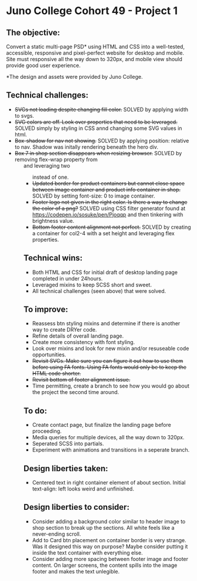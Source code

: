 # Juno College Cohort 49 - Project 1

## The objective: 

Convert a static multi-page PSD* using HTML and CSS into a well-tested, accessible, responsive and pixel-perfect website for desktop and mobile. Site must responsive all the way down to 320px, and mobile view should provide good user experience.  

*The design and assets were provided by Juno College. 

## Technical challenges: 
- ~~SVGs not loading despite changing fill color.~~ SOLVED by applying width to svgs. 
- ~~SVG colors are off. Look over properties that need to be leveraged.~~ SOLVED simply by styling in CSS annd changing some SVG values in html. 
- ~~Box-shadow for nav not showing.~~ SOLVED by applying position: relative to nav. Shadow was initally rendering beneath the hero div. 
- ~~Box 7 in shop section disappears when resizing browser.~~ SOLVED by removing flex-wrap property from <ul> and leveraging two <ul> instead of one. 
- ~~Updated border for product containers but cannot close space between image container and product info container in shop.~~ SOLVED by setting font-size: 0 to image container.
- ~~Footer logo not given in the right color. Is there a way to change the color of a png?~~ SOLVED using CSS filter generator found at https://codepen.io/sosuke/pen/Pjoqqp and then tinkering with brightness value. 
- ~~Bottom footer content alignment not perfect.~~ SOLVED by creating a container for col2-4 with a set height and leveraging flex properties. 

## Technical wins: 
- Both HTML and CSS for initial draft of desktop landing page completed in under 24hours.
- Leveraged mixins to keep SCSS short and sweet.  
- All technical challenges (seen above) that were solved. 
## To improve:
- Reassess btn styling mixins and determine if there is another way to create DRYer code. 
- Refine details of overall landing page. 
- Create more consistency with font styling. 
- Look over mixins and look for new mixin and/or resuseable code opportunities. 
- ~~Revisit SVGs. Make sure you can figure it out how to use them before using FA fonts. Using FA fonts would only be to keep the HTML code shorter.~~
- ~~Revisit bottom of footer alignment issue.~~
- Time permitting, create a branch to see how you would go about the project the second time around. 

## To do:
- Create contact page, but finalize the landing page before proceeding.
- Media queries for multiple devices, all the way down to 320px. 
- Seperated SCSS into partials. 
- Experiment with animations and transitions in a seperate branch. 

## Design liberties taken: 

- Centered text in right container element of about section. Initial text-align: left looks weird and unfinished. 

## Design liberties to consider:

- Consider adding a background color similar to header image to shop section to break up the sections. All white feels like a never-ending scroll. 
- Add to Card btn placement on container border is very strange. Was it designed this way on purpose? Maybe consider putting it inside the text container with everything else. 
- Consider adding more spacing between footer image and footer content. On larger screens, the content spills into the image footer and makes the text unlegible. 



